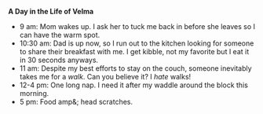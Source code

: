 **A Day in the Life of Velma**

* 9 am: Mom wakes up. I ask her to tuck me back in before she leaves so I can have the warm spot.
* 10:30 am: Dad is up now, so I run out to the kitchen looking for someone to share their breakfast with me. I get kibble, not my favorite but I eat it in 30 seconds anyways.
* 11 am: Despite my best efforts to stay on the couch, someone inevitably takes me for a _walk_. Can you believe it? I _hate_ walks!
* 12-4 pm: One long nap. I need it after my waddle around the block this morning.
* 5 pm: Food amp&; head scratches.